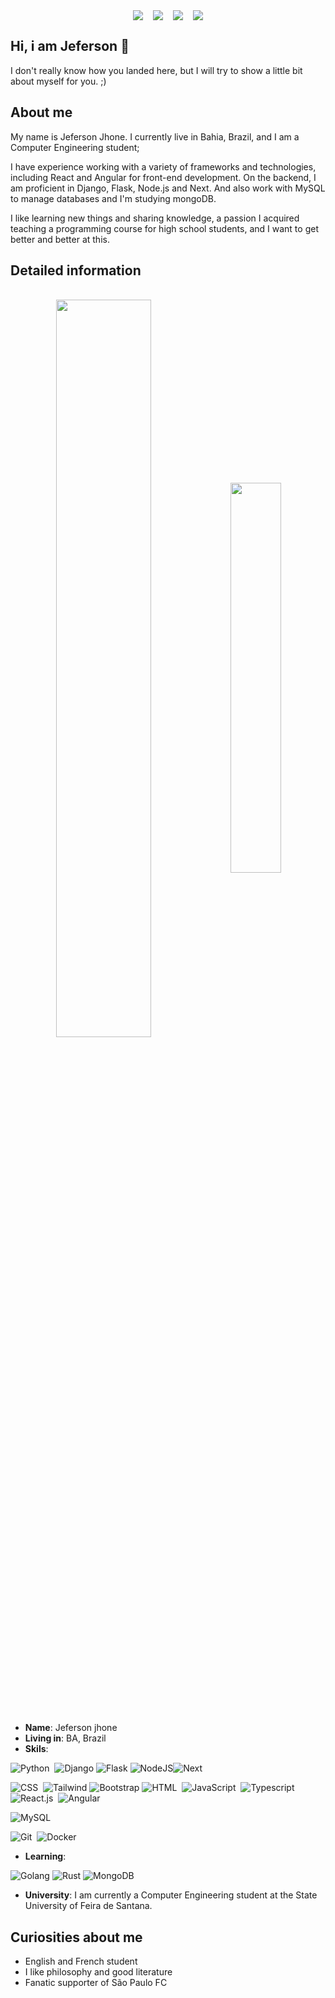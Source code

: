 <div align="center" style="display:flex; flex-direction:row;justify-content:center;margin-top:1rem;gap:1rem"> 
    <a href = "mailto:contato.jeferson.jhone@gmail.com"><img src="https://img.shields.io/badge/-Gmail-%23333?style=for-the-badge&logo=gmail&logoColor=white" target="_blank"></a>
    <a href="https://www.linkedin.com/in/jefersonjhone" target="_blank"><img src="https://img.shields.io/badge/-LinkedIn-%230077B5?style=for-the-badge&logo=linkedin&logoColor=white" target="_blank"></a> 
    <a target='_blank' href="https://dev.to/jefersonjhone">
        <img src="https://img.shields.io/badge/dev.to-0A0A0A?style=for-the-badge&logo=dev.to&logoColor=white">
    </a>
    <a target='_blank' href="https://youtube.com/jefersonjhone">
        <img src="https://img.shields.io/badge/YouTube-FF0000?style=for-the-badge&logo=youtube&logoColor=white">
    </a>
</div>

## Hi, i am Jeferson 👋
I don't really know how you landed here, but I will try to show a little bit about myself for you. ;)


## About me
My name is Jeferson Jhone. I currently live in Bahia, Brazil, and I am a Computer Engineering student;

I have experience working with a variety of frameworks and technologies, including React and Angular for front-end development. On the backend, I am proficient in Django, Flask, Node.js and Next.
And also work with MySQL to manage databases and I'm studying mongoDB.

I like learning new things and sharing knowledge, a passion I acquired teaching a programming course for high school students, and I want to get better and better at this.

## Detailed information
<br>
<div  align="center" style="margin-bottom:100px">
<img width=55% align="center"  src="https://github-readme-streak-stats.herokuapp.com?user=jefersonjhone&theme=react&mode=weekly" />
<img width=40% align="center" src="https://github-readme-stats-five-wine-79.vercel.app/api/top-langs/?username=jefersonjhone&show_icons=true&theme=react&layout=compact" />
</div>
<br>

* **Name**: Jeferson jhone
* **Living in**: BA, Brazil
* **Skils**:

![Python](https://img.shields.io/badge/Python-14354C?style=for-the-badge&logo=python&logoColor=white)&nbsp;
![Django](https://img.shields.io/badge/django-%23092E20.svg?style=for-the-badge&logo=django&logoColor=white)
![Flask](https://img.shields.io/badge/flask-%23000.svg?style=for-the-badge&logo=flask&logoColor=white)
![NodeJS](https://img.shields.io/badge/node.js-6DA55F?style=for-the-badge&logo=node.js&logoColor=white)![Next](https://img.shields.io/badge/next%20js-000000?style=for-the-badge&logo=nextdotjs&logoColor=white)&nbsp;

![CSS](https://img.shields.io/badge/CSS3-1572B6?style=for-the-badge&logo=css3&logoColor=white)&nbsp;
![Tailwind](https://img.shields.io/badge/tailwindcss-%2338B2AC.svg?style=for-the-badge&logo=tailwind-css&logoColor=white)
![Bootstrap](https://img.shields.io/badge/-boostrap-0D1117?style=for-the-badge&logo=bootstrap&labelColor=0D1117)
![HTML](https://img.shields.io/badge/HTML5-E34F26?style=for-the-badge&logo=html5&logoColor=white)&nbsp;
![JavaScript](https://img.shields.io/badge/JavaScript-F7DF1E?style=for-the-badge&logo=javascript&logoColor=black)&nbsp;
![Typescript](https://img.shields.io/badge/TypeScript-007ACC?style=for-the-badge&logo=typescript&logoColor=white)&nbsp;
![React.js](https://img.shields.io/badge/React-20232A?style=for-the-badge&logo=react&logoColor=61DAFB)&nbsp;
![Angular](https://img.shields.io/badge/Angular-DD0031?style=for-the-badge&logo=angular&logoColor=white)

![MySQL](https://img.shields.io/badge/MySQL-005C84?style=for-the-badge&logo=mysql&logoColor=white)&nbsp;

![Git](https://img.shields.io/badge/GIT-E44C30?style=for-the-badge&logo=git&logoColor=white)&nbsp;
![Docker](https://img.shields.io/badge/docker-%230db7ed.svg?style=for-the-badge&logo=docker&logoColor=white)

* **Learning**:
  
![Golang](https://img.shields.io/badge/Go-00ADD8?style=for-the-badge&logo=go&logoColor=white)
![Rust](https://img.shields.io/badge/rust-%23000000.svg?style=for-the-badge&logo=rust&logoColor=white)
![MongoDB](https://img.shields.io/badge/MongoDB-%234ea94b.svg?style=for-the-badge&logo=mongodb&logoColor=white)

* **University**: I am currently a Computer Engineering student at the State University of Feira de Santana.

## Curiosities about me
* English and French student 
* I like philosophy and good literature
* Fanatic supporter of São Paulo FC
